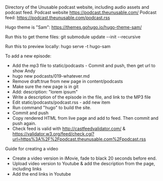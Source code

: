 Directory of the Unusable podcast website, including audio assets and podcast feed.
Podcast website https://podcast.theunusable.com/
Podcast feed: https://podcast.theunusable.com/podcast.rss

Hugo theme is "Sam": https://themes.gohugo.io/hugo-theme-sam/

Run this to get theme files:
git submodule update --init --recursive

Run this to preview locally: 
hugo serve -t hugo-sam

To add a new episode:
- Add the mp3 file to static/podcasts - Commit and push, then get url to show Andy
- hugo new podcasts/019-whatever.md
- Remove draft:true from new page in content/podcasts
- Make sure the new page is in git
- Add: description: "lorem ipsum"
- Write a description of the episode in the file, and link to the MP3 file
- Edit static/podcasts/podcast.rss - add new item
- Run command "hugo" to build the site.
- Commit and push
- Copy rendered HTML from live page and add to feed. Then commit and push again.
- Check feed is valid with http://castfeedvalidator.com/ & https://validator.w3.org/feed/check.cgi?url=https%3A%2F%2Fpodcast.theunusable.com%2Fpodcast.rss


Guide for creating a video
- Create a video version in iMovie, fade to black 20 seconds before end.
- Upload video version to Youtube & add the description from the page, including links
- Add the end links in Youtube